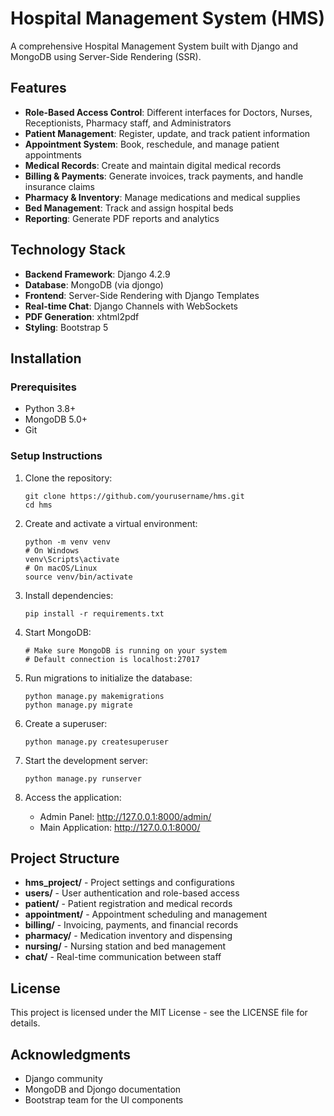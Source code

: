 # Hospital Management System (HMS)

A comprehensive Hospital Management System built with Django and MongoDB using Server-Side Rendering (SSR).

## Features

- **Role-Based Access Control**: Different interfaces for Doctors, Nurses, Receptionists, Pharmacy staff, and Administrators
- **Patient Management**: Register, update, and track patient information
- **Appointment System**: Book, reschedule, and manage patient appointments 
- **Medical Records**: Create and maintain digital medical records
- **Billing & Payments**: Generate invoices, track payments, and handle insurance claims
- **Pharmacy & Inventory**: Manage medications and medical supplies
- **Bed Management**: Track and assign hospital beds
- **Reporting**: Generate PDF reports and analytics

## Technology Stack

- **Backend Framework**: Django 4.2.9
- **Database**: MongoDB (via djongo)
- **Frontend**: Server-Side Rendering with Django Templates
- **Real-time Chat**: Django Channels with WebSockets
- **PDF Generation**: xhtml2pdf
- **Styling**: Bootstrap 5

## Installation

### Prerequisites

- Python 3.8+
- MongoDB 5.0+
- Git

### Setup Instructions

1. Clone the repository:
   ```
   git clone https://github.com/yourusername/hms.git
   cd hms
   ```

2. Create and activate a virtual environment:
   ```
   python -m venv venv
   # On Windows
   venv\Scripts\activate
   # On macOS/Linux
   source venv/bin/activate
   ```

3. Install dependencies:
   ```
   pip install -r requirements.txt
   ```

4. Start MongoDB:
   ```
   # Make sure MongoDB is running on your system
   # Default connection is localhost:27017
   ```

5. Run migrations to initialize the database:
   ```
   python manage.py makemigrations
   python manage.py migrate
   ```

6. Create a superuser:
   ```
   python manage.py createsuperuser
   ```

7. Start the development server:
   ```
   python manage.py runserver
   ```

8. Access the application:
   - Admin Panel: http://127.0.0.1:8000/admin/
   - Main Application: http://127.0.0.1:8000/

## Project Structure

- **hms_project/** - Project settings and configurations
- **users/** - User authentication and role-based access
- **patient/** - Patient registration and medical records
- **appointment/** - Appointment scheduling and management
- **billing/** - Invoicing, payments, and financial records
- **pharmacy/** - Medication inventory and dispensing
- **nursing/** - Nursing station and bed management
- **chat/** - Real-time communication between staff

## License

This project is licensed under the MIT License - see the LICENSE file for details.

## Acknowledgments

- Django community
- MongoDB and Djongo documentation
- Bootstrap team for the UI components 